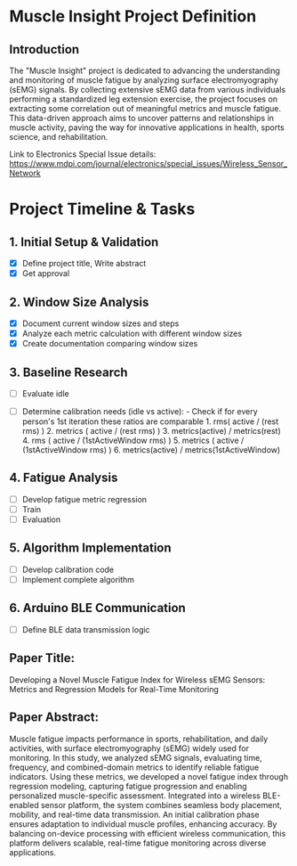 # Muscle Insight Project Definition

## Introduction

The "Muscle Insight" project is dedicated to advancing the understanding and monitoring of muscle fatigue by analyzing surface electromyography (sEMG) signals. By collecting extensive sEMG data from various individuals performing a standardized leg extension exercise, the project focuses on extracting some correlation out of meaningful metrics and muscle fatigue. This data-driven approach aims to uncover patterns and relationships in muscle activity, paving the way for innovative applications in health, sports science, and rehabilitation.


Link to Electronics Special Issue details: https://www.mdpi.com/journal/electronics/special_issues/Wireless_Sensor_Network

# Project Timeline & Tasks

## 1. Initial Setup & Validation
- [x] Define project title, Write abstract
- [x] Get approval 

## 2. Window Size Analysis
- [x] Document current window sizes and steps
- [x] Analyze each metric calculation with different window sizes
- [x] Create documentation comparing window sizes

## 3. Baseline Research
- [ ] Evaluate idle
- [ ] Determine calibration needs (idle vs active):
        - Check if for every person's 1st iteration these ratios are comparable
            1. rms( active / (rest rms) )
            2. metrics ( active / (rest rms) )
            3. metrics(active) / metrics(rest)
            4. rms ( active / (1stActiveWindow rms) )
            5. metrics ( active / (1stActiveWindow rms) )
            6. metrics(active) / metrics(1stActiveWindow)


## 4. Fatigue Analysis
- [ ] Develop fatigue metric regression
- [ ] Train
- [ ] Evaluation
      
## 5. Algorithm Implementation
- [ ] Develop calibration code
- [ ] Implement complete algorithm

## 6. Arduino BLE Communication
- [ ] Define BLE data transmission logic


## Paper Title:

Developing a Novel Muscle Fatigue Index for Wireless sEMG Sensors: Metrics and Regression Models for Real-Time Monitoring


## Paper Abstract:

Muscle fatigue impacts performance in sports, rehabilitation, and daily activities, with surface electromyography (sEMG) widely used for monitoring. In this study, we analyzed sEMG signals, evaluating time, frequency, and combined-domain metrics to identify reliable fatigue indicators. Using these metrics, we developed a novel fatigue index through regression modeling, capturing fatigue progression and enabling personalized muscle-specific assessment. Integrated into a wireless BLE-enabled sensor platform, the system combines seamless body placement, mobility, and real-time data transmission. An initial calibration phase ensures adaptation to individual muscle profiles, enhancing accuracy. By balancing on-device processing with efficient wireless communication, this platform delivers scalable, real-time fatigue monitoring across diverse applications.